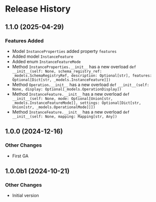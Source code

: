 # Release History

## 1.1.0 (2025-04-29)

### Features Added

  - Model `InstanceProperties` added property `features`
  - Added model `InstanceFeature`
  - Added enum `InstanceFeatureMode`
  - Method `InstanceProperties.__init__` has a new overload `def __init__(self: None, schema_registry_ref: _models.SchemaRegistryRef, description: Optional[str], features: Optional[Dict[str, _models.InstanceFeature]])`
  - Method `Operation.__init__` has a new overload `def __init__(self: None, display: Optional[_models.OperationDisplay])`
  - Method `InstanceFeature.__init__` has a new overload `def __init__(self: None, mode: Optional[Union[str, _models.InstanceFeatureMode]], settings: Optional[Dict[str, Union[str, _models.OperationalMode]]])`
  - Method `InstanceFeature.__init__` has a new overload `def __init__(self: None, mapping: Mapping[str, Any])`

## 1.0.0 (2024-12-16)

### Other Changes

  - First GA

## 1.0.0b1 (2024-10-21)

### Other Changes

  - Initial version
